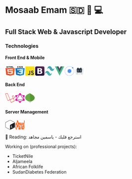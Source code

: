 # Mosaab Emam 🇸🇩 🌹 💻

## Full Stack Web & Javascript Developer

### Technologies

#### Front End & Mobile

<div style="display: flex">
  <img width="32px" height="32px" src="./technologies/html5.svg" />
  <img width="32px" height="32px" src="./technologies/css3.svg" />
  <img width="32px" height="32px" src="./technologies/javascript.svg" />
  <img width="32px" height="32px" src="./technologies/bootstrap.svg" />
  <img width="32px" height="32px" src="./technologies/tailwind-css-icon.svg" />
  <img width="32px" height="32px" src="./technologies/vuejs.svg" />
  <img width="32px" height="32px" src="./technologies/ionic.svg" />
  <img width="32px" height="32px" src="./technologies/apache-cordova-icon.svg" />
</div>

#### Back End

<div style="display: flex">
  <!--  node  -->
  <!--  express  -->
  <!--  nest  -->
  <img width="32px" height="32px" src="./technologies/laravel-icon.svg" />
  <!--  REST  -->
  <img width="32px" height="32px" src="./technologies/graphql-icon.svg" />
  <img width="32px" height="32px" src="./technologies/mongodb.svg" />
  <!--  MYSQL  -->
</div>

#### Server Management

<div style="display: flex">
  <img width="32px" height="32px" src="./technologies/bash-shell-icon.svg" />
  <img width="32px" height="32px" src="./technologies/cpanel.svg" />
</div>

📖 Reading: استرجع قلبك - ياسمين مجاهد

Working on (professional projects):
- TicketNile
- Aljameela
- African Folklife
- SudanDiabetes Federation
<!--
**Mosaab-Emam/mosaab-emam** is a ✨ _special_ ✨ repository because its `README.md` (this file) appears on your GitHub profile.

Here are some ideas to get you started:

- 🔭 I’m currently working on ...
- 🌱 I’m currently learning ...
- 👯 I’m looking to collaborate on ...
- 🤔 I’m looking for help with ...
- 💬 Ask me about ...
- 📫 How to reach me: ...
- 😄 Pronouns: ...
- ⚡ Fun fact: ...
-->

